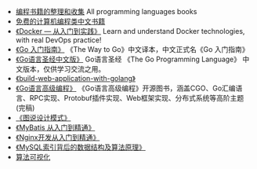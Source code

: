 - [编程书籍的整理和收集](https://github.com/KeKe-Li/book) All programming languages books
- [免费的计算机编程类中文书籍](https://github.com/justjavac/free-programming-books-zh_CN)
- [《Docker — 从入门到实践》](https://github.com/yeasy/docker_practice) Learn and understand Docker technologies, with real DevOps practice!
- [《Go 入门指南》](https://github.com/Unknwon/the-way-to-go_ZH_CN) 《The Way to Go》中文译本，中文正式名《Go 入门指南》
- [《Go语言圣经中文版》](https://books.studygolang.com/gopl-zh/) Go语言圣经 《The Go Programming Language》 中文版本，仅供学习交流之用。
- [《build-web-application-with-golang》](https://github.com/astaxie/build-web-application-with-golang/blob/master/zh/preface.md)
- [《Go语言高级编程》](https://github.com/chai2010/advanced-go-programming-book) 《Go语言高级编程》开源图书，涵盖CGO、Go汇编语言、RPC实现、Protobuf插件实现、Web框架实现、分布式系统等高阶主题(完稿) 
- [《图说设计模式》](https://design-patterns.readthedocs.io/zh_CN/latest/index.html#) 
- [《MyBatis 从入门到精通》](https://github.com/mybatis-book/book) 
- [《Nginx开发从入门到精通》](http://tengine.taobao.org/book/index.html)
- [《MySQL索引背后的数据结构及算法原理》](http://blog.codinglabs.org/articles/theory-of-mysql-index.html)
- [算法可视化](https://www.cs.usfca.edu/~galles/visualization/)


